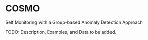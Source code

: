 # COSMO
Self Monitoring with a Group-based Anomaly Detection Approach

TODO: Description, Examples, and Data to be added.
